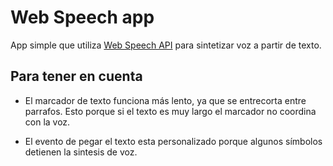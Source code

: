 # Web Speech app

App simple que utiliza [Web Speech API](https://developer.mozilla.org/en-US/docs/Web/API/Web_Speech_API) para sintetizar voz a partir de texto.

## Para tener en cuenta

-   El marcador de texto funciona más lento, ya que se entrecorta entre parrafos. Esto porque si el texto es muy largo el marcador no coordina con la voz.

-   El evento de pegar el texto esta personalizado porque algunos símbolos detienen la sintesis de voz.
